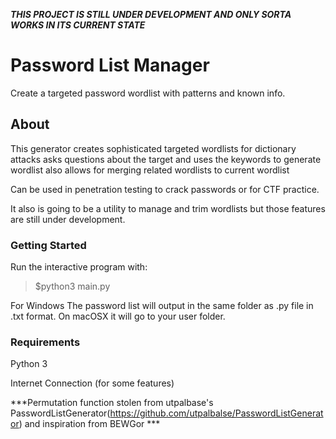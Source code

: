 ***THIS PROJECT IS STILL UNDER DEVELOPMENT AND ONLY SORTA WORKS IN ITS CURRENT STATE***
# Password List Manager
Create a targeted password wordlist with patterns and known info.

## About

This generator creates sophisticated targeted wordlists for dictionary attacks 
asks questions about the target and uses the keywords to generate wordlist also allows for merging related wordlists to current wordlist

Can be used in penetration testing to crack passwords or for CTF practice.

It also is going to be a utility to manage and trim wordlists but those features are still under development.

### Getting Started

Run the interactive program with:

> $python3 main.py

For Windows The password list will output in the same folder as .py file in .txt format. On macOSX it will go to your user folder.

### Requirements

Python 3

Internet Connection (for some features)

***Permutation function stolen from utpalbase's PasswordListGenerator(https://github.com/utpalbalse/PasswordListGenerator) and inspiration from BEWGor ***
